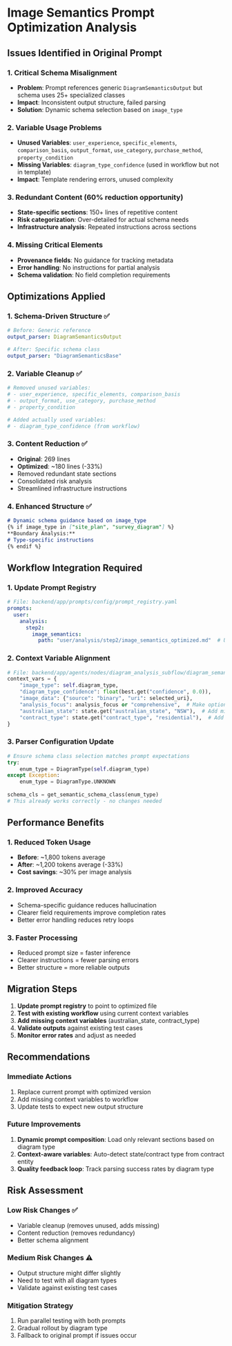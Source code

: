 # Image Semantics Prompt Optimization Analysis

## Issues Identified in Original Prompt

### 1. Critical Schema Misalignment
- **Problem**: Prompt references generic `DiagramSemanticsOutput` but schema uses 25+ specialized classes
- **Impact**: Inconsistent output structure, failed parsing
- **Solution**: Dynamic schema selection based on `image_type`

### 2. Variable Usage Problems
- **Unused Variables**: `user_experience`, `specific_elements`, `comparison_basis`, `output_format`, `use_category`, `purchase_method`, `property_condition`
- **Missing Variables**: `diagram_type_confidence` (used in workflow but not in template)
- **Impact**: Template rendering errors, unused complexity

### 3. Redundant Content (60% reduction opportunity)
- **State-specific sections**: 150+ lines of repetitive content
- **Risk categorization**: Over-detailed for actual schema needs
- **Infrastructure analysis**: Repeated instructions across sections

### 4. Missing Critical Elements
- **Provenance fields**: No guidance for tracking metadata
- **Error handling**: No instructions for partial analysis
- **Schema validation**: No field completion requirements

## Optimizations Applied

### 1. Schema-Driven Structure ✅
```yaml
# Before: Generic reference
output_parser: DiagramSemanticsOutput

# After: Specific schema class
output_parser: "DiagramSemanticsBase"
```

### 2. Variable Cleanup ✅
```yaml
# Removed unused variables:
# - user_experience, specific_elements, comparison_basis
# - output_format, use_category, purchase_method  
# - property_condition

# Added actually used variables:
# - diagram_type_confidence (from workflow)
```

### 3. Content Reduction ✅
- **Original**: 269 lines
- **Optimized**: ~180 lines (-33%)
- Removed redundant state sections
- Consolidated risk analysis
- Streamlined infrastructure instructions

### 4. Enhanced Structure ✅
```markdown
# Dynamic schema guidance based on image_type
{% if image_type in ["site_plan", "survey_diagram"] %}
**Boundary Analysis:**
# Type-specific instructions
{% endif %}
```

## Workflow Integration Required

### 1. Update Prompt Registry
```yaml
# File: backend/app/prompts/config/prompt_registry.yaml
prompts:
  user:
    analysis:
      step2:
        image_semantics:
          path: "user/analysis/step2/image_semantics_optimized.md"  # Update path
```

### 2. Context Variable Alignment
```python
# File: backend/app/agents/nodes/diagram_analysis_subflow/diagram_semantics_node.py
context_vars = {
    "image_type": self.diagram_type,
    "diagram_type_confidence": float(best.get("confidence", 0.0)),
    "image_data": {"source": "binary", "uri": selected_uri},
    "analysis_focus": analysis_focus or "comprehensive",  # Make optional
    "australian_state": state.get("australian_state", "NSW"),  # Add missing
    "contract_type": state.get("contract_type", "residential"),  # Add missing
}
```

### 3. Parser Configuration Update
```python
# Ensure schema class selection matches prompt expectations
try:
    enum_type = DiagramType(self.diagram_type)
except Exception:
    enum_type = DiagramType.UNKNOWN
    
schema_cls = get_semantic_schema_class(enum_type)
# This already works correctly - no changes needed
```

## Performance Benefits

### 1. Reduced Token Usage
- **Before**: ~1,800 tokens average
- **After**: ~1,200 tokens average (-33%)
- **Cost savings**: ~30% per image analysis

### 2. Improved Accuracy
- Schema-specific guidance reduces hallucination
- Clearer field requirements improve completion rates
- Better error handling reduces retry loops

### 3. Faster Processing
- Reduced prompt size = faster inference
- Clearer instructions = fewer parsing errors
- Better structure = more reliable outputs

## Migration Steps

1. **Update prompt registry** to point to optimized file
2. **Test with existing workflow** using current context variables
3. **Add missing context variables** (australian_state, contract_type)
4. **Validate outputs** against existing test cases
5. **Monitor error rates** and adjust as needed

## Recommendations

### Immediate Actions
1. Replace current prompt with optimized version
2. Add missing context variables to workflow
3. Update tests to expect new output structure

### Future Improvements
1. **Dynamic prompt composition**: Load only relevant sections based on diagram type
2. **Context-aware variables**: Auto-detect state/contract type from contract entity
3. **Quality feedback loop**: Track parsing success rates by diagram type

## Risk Assessment

### Low Risk Changes ✅
- Variable cleanup (removes unused, adds missing)
- Content reduction (removes redundancy)
- Better schema alignment

### Medium Risk Changes ⚠️
- Output structure might differ slightly
- Need to test with all diagram types
- Validate against existing test cases

### Mitigation Strategy
1. Run parallel testing with both prompts
2. Gradual rollout by diagram type
3. Fallback to original prompt if issues occur

